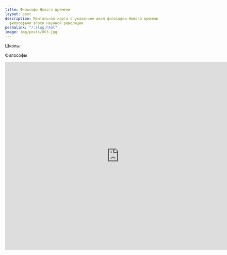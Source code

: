 ```yaml
---
title: Философы Нового времени
layout: post
description: Ментальная карта с указанием школ философии Нового времени и выдающимися
  философами эпохи Научной революции
permalink: "/:slug.html"
image: img/posts/003.jpg
---
```


Школы:


Философы

<iframe src='https://www.xmind.app/embed/4EVMK8/' width='750' height='620' frameborder='0' scrolling='no' allowfullscreen="true"></iframe>
